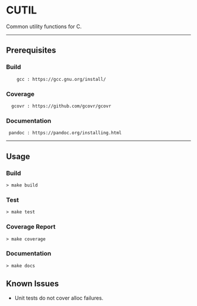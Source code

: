 # CUTIL

Common utility functions for C.

---

## Prerequisites

### Build
```
    gcc : https://gcc.gnu.org/install/
```
### Coverage
```
  gcovr : https://github.com/gcovr/gcovr
```
### Documentation
```
 pandoc : https://pandoc.org/installing.html
```

---

## Usage

### Build

`> make build`

### Test

`> make test`

### Coverage Report

`> make coverage`

### Documentation

`> make docs`

## Known Issues
- Unit tests do not cover alloc failures.
